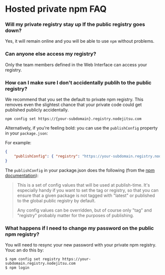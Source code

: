 # Hosted private npm FAQ

### Will my private registry stay up If the public registry goes down?
Yes, it will remain online and you will be able to use `npm` without problems.

### Can anyone else access my registry?
Only the team members defined in the Web Interface can access your registry.

### How can I make sure I don't accidentally publih to the public registry?
We recommend that you set the default to private npm registry. This removes even the slightest chance that your private code could get published publicly accidentally.

```
npm config set https://{your-subdomain}.registry.nodejitsu.com
```

Alternatively, if you're feeling bold: you can use the `publishConfig` property in your `package.json`:

For example:

``` json
{
	"publishConfig": { "registry": "https://your-subdomain.registry.nodejitsu.com" }
}
```

The `publishConfig` in your package.json does the following (from the [npm documentation](https://github.com/isaacs/npm/blob/master/doc/files/package.json.md#publishconfig)):

> This is a set of config values that will be used at publish-time. It's especially
> handy if you want to set the tag or registry, so that you can ensure that a given
> package is not tagged with "latest" or published to the global public registry by default.
>
> Any config values can be overridden, but of course only "tag" and "registry" probably
> matter for the purposes of publishing.

### What happens if I need to change my password on the public npm registry?
You will need to resync your new password with your private npm registry. Youc an do this by:
```
$ npm config set registry https://your-subdomain.registry.nodejitsu.com
$ npm login
```

[meta:title]: <> (FAQ)
